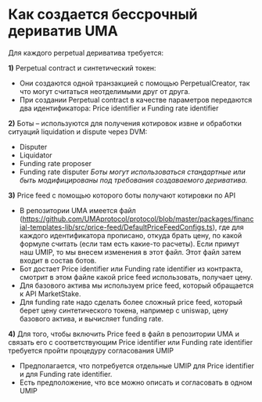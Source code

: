 # Как создается бессрочный дериватив UMA

Для каждого perpetual дериватива требуется:

**1)** Perpetual contract и синтетический токен:
-	Они создаются одной транзакцией c помощью PerpetualCreator, так что могут считаться неотделимыми друг от друга.
-	При создании Perpetual contract в качестве параметров передаются два идентификатора: Price identifier и Funding rate identifier

**2)** Боты – используются для получения котировок извне и обработки ситуаций liquidation и dispute через DVM:
-	Disputer
-	Liquidator
-	Funding rate proposer
-	Funding rate disputer
*Боты могут использоваться стандартные или быть модифицированы под требования создаваемого дериватива.*

**3)** Price feed с помощью которого боты получают котировки по API
-	В репозитории UMA имеется файл (https://github.com/UMAprotocol/protocol/blob/master/packages/financial-templates-lib/src/price-feed/DefaultPriceFeedConfigs.ts), где для каждого идентификатора прописано, откуда брать цену, по какой формуле считать (если там есть какие-то расчеты). Если примут наш UMIP, то мы внесем изменения в этот файл. Этот файл затем входит в состав ботов. 
-	Бот достает Price identifier или Funding rate identifier из контракта, смотрит в этом файле какой price feed использовать, получает цену.
-	Для базового актива мы используем price feed, который обращается к API MarketStake. 
-	Для funding rate надо сделать более сложный price feed, который берет цену синтетического токена, например с uniswap, цену базового актива, и вычисляет funding rate.

**4)** Для того, чтобы включить Price feed в файл в репозитории UMA и связать его с соответствующим Price identifier или Funding rate identifier требуется пройти процедуру согласования UMIP
-	Предполагается, что потребуется отдельные UMIP для Price identifier и для Funding rate identifier.
-	Есть предположение, что все можно описать и согласовать в одном UMIP
